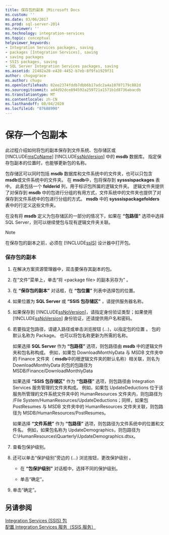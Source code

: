 ```yaml
---
title: 保存包的副本 |Microsoft Docs
ms.custom: ''
ms.date: 03/06/2017
ms.prod: sql-server-2014
ms.reviewer: ''
ms.technology: integration-services
ms.topic: conceptual
helpviewer_keywords:
- Integration Services packages, saving
- packages [Integration Services], saving
- saving packages
- SSIS packages, saving
- SQL Server Integration Services packages, saving
ms.assetid: 21482a20-e420-4452-b7eb-8f9fa1929f31
author: chugugrace
ms.author: chugu
ms.openlocfilehash: 02ee2374fddb7dbb6b17adc2a4a10707179c882d
ms.sourcegitcommit: ad4d92dce894592a259721a1571b1d8736abacdb
ms.translationtype: MT
ms.contentlocale: zh-CN
ms.lasthandoff: 08/04/2020
ms.locfileid: "87688990"
---
```

# <a name="save-a-copy-of-a-package"></a>保存一个包副本 
  此过程介绍如何将包的副本保存到文件系统、包存储区或 [!INCLUDE[msCoName](../includes/msconame-md.md)] [!INCLUDE[ssNoVersion](../includes/ssnoversion-md.md)] 中的 **msdb** 数据库。 指定保存包副本的位置时，也能够更新包的名称。  
  
 包存储区可以同时包括 **msdb** 数据库和文件系统中的文件夹，也可以只包含 **msdb**或文件系统中的文件夹。 在 **msdb**中，包将保存到 **sysssispackages** 表中。 此表包括一个 **folderid** 列，用于标识包所属的逻辑文件夹。 逻辑文件夹提供了对保存到 **msdb** 中的包进行分组的有用方式，文件系统中的文件夹也提供了对保存到文件系统中的包进行分组的方式。 **msdb** 中的 **sysssispackagefolders** 表中的行定义这些文件夹。  
  
 在没有将 **msdb** 定义为包存储区的一部分的情况下，如果在 **“包路径”** 选项中选择 SQL Server，则可以继续使包与现有逻辑文件夹关联。  
  
> [!NOTE]  
>  在保存包的副本之前，必须在 [!INCLUDE[ssIS](../includes/ssis-md.md)] 设计器中打开包。  
  
### <a name="to-save-a-copy-of-a-package"></a>保存包的副本  
  
1.  在解决方案资源管理器中，双击要保存其副本的包。  
  
2.  在“文件”菜单上，单击“将 \<package file> 的副本另存为” 。  
  
3.  在 **“保存包的副本”** 对话框，在 **“包位置”** 列表中选择包的位置。  
  
4.  如果位置为 **SQL Server** 或 **“SSIS 包存储区”** ，请提供服务器名称。  
  
5.  如果保存到 [!INCLUDE[ssNoVersion](../includes/ssnoversion-md.md)]，请指定身份验证类型；如果使用 [!INCLUDE[ssNoVersion](../includes/ssnoversion-md.md)] 身份验证，还请提供用户名和密码。  
  
6.  若要指定包路径，请键入路径或单击浏览按钮 (…)，以指定包的位置  。 包的默认名称为 Package。 也可以将包名称更新为所需的名称。  
  
     如果选择 **SQL Server** 作为 **“包路径”** 选项，则包路径由 **msdb** 中的逻辑文件夹和包名称构成。 例如，如果包 DownloadMonthlyData 与 MSDB 文件夹中的 Finance 文件夹（ **msdb**中的根逻辑文件夹的默认名称）相关联，则名为 DownloadMonthlyData 的包的包路径为 MSDB/Finance/DownloadMonthlyData  
  
     如果选择 **“SSIS 包存储区”** 作为 **“包路径”** 选项，则包路径由 Integration Services 服务管理的文件夹构成。 例如，如果包 UpdateDeductions 位于该服务所管理的文件系统文件夹中的 HumanResources 文件夹内，则包路径为 /File System/HumanResources/UpdateDeductions；同样，如果包 PostResumes 与 MSDB 文件夹中的 HumanResources 文件夹关联，则包路径为 MSDB/HumanResources/PostResumes。  
  
     如果选择 **“文件系统”** 作为 **“包路径”** 选项，则包路径为文件系统中的位置和文件名。 例如，如果包名称为 UpdateDemographics，则包路径为 C:\HumanResources\Quarterly\UpdateDemographics.dtsx。  
  
7.  查看包保护级别。  
  
8.  还可以单击“保护级别”旁边的 (…) 浏览按钮，更改保护级别   。  
  
    -   在 **“包保护级别”** 对话框中，选择不同的保护级别。  
  
    -   单击“确定”。  
  
9. 单击“确定”。  
  
## <a name="see-also"></a>另请参阅  
 [Integration Services &#40;SSIS&#41; 包](../../2014/integration-services/integration-services-ssis-packages.md)   
 [配置 Integration Services 服务（SSIS 服务）](service/integration-services-service-ssis-service.md)  
  
  
